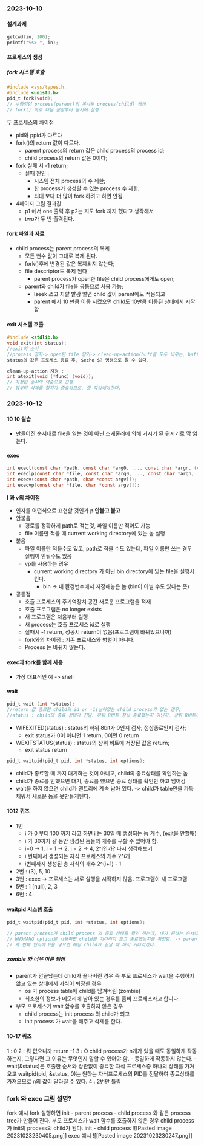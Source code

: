 ### 2023-10-10
#### 설계과제
```c
getcwd(in, 100);
printf("%s> ", in);
```
#### 프로세스의 생성
##### fork 시스템 호출
```c
#include <sys/types.h.
#include <unistd.h>
pid_t fork(void);
// 수행되던 process(parent)의 복사본 process(child) 생성
// fork() 바로 다음 문장부터 동시에 실행
```
두 프로세스의 차이점
- pid와 ppid가 다르다 
- fork()의 return 값이 다르다.
	- parent process의 return 값은 child process의 process id;
	- child process의 return 값은 0이다;
- fork 실패 시 -1 return;
	- 실패 원인 :
		- 시스템 전체 process의 수 제한;
		- 한 process가 생성할 수 있는 process 수 제한;
		- 최대 보다 더 많이 fork 하려고 하면 안됨.
- 4페이지 그림 결과값
	- p1 에서 one 출력 후 p2는 지도 fork 까지 했다고 생각해서
	- two가 두 번 출력된다.
#### fork 파일과 자료
- child process는 parent process의 복제
	- 모든 변수 값이 그대로 복제 된다.
	- fork()후에 변경된 값은 복제되지 않는다;
	- file descriptor도 복제 된다
		- parent process가 open한 file은 child process에게도 open;
	- parent와 child가 file을 공통으로 사용 가능;
		- lseek 쓰고 지랄 발광 떨면 child 값이 parent에도 적용되고
		- parent 에서 10 만큼 이동 시켰으면 child도 10만큼 이동된 상태에서 시작함
#### exit 시스템 호출
```c
#include <stdlib.h>
void exit(int status);
//exit의 순서
//process 정지-> open된 file 닫기-> clean-up-action(buff를 모두 비우는, buffer에 있는 작업을 모두 마무리)
status의 값은 프로세스 종료 후, $echo $? 명령으로 알 수 있다.

clean-up-action 지정 :
int atexit(void (*func) (void));
// 지정된 순서의 역순으로 진행.
// 뭐부터 삭제를 할지가 중요하므로, 잘 작성해야한다.
```
### 2023-10-12
#### 10 10 실습
- 만들어진 순서대로 file을 읽는 것이 아닌 스케줄러에 의해 거시기 된 뭐시기로 막 읽는다.
#### exec
```c
int execl(const char *path, const char *arg0, ..., const char *argn, (char *) 0); 
int execlp(const char *file, const char *arg0, ..., const char *argn, (char *) 0); 
int execv(const char *path, char *const argv[]); 
int execvp(const char *file, char *const argv[]);
```
**l 과 v의 차이점**
- 인자를 어떤식으로 표현할 것인가
**p 안붙고 붙고**
- 안붙음
	- 경로를 정확하게 path로 적는것, 파일 이름만 적어도 가능
	- file 이름만 적을 때 current working directory에 있는 놈 실행
- 붙음
	- 파일 이름만 적을수도 있고, path로 적을 수도 있는데, 파일 이름만 쓰는 경우 실행이 안될수도 있음
	- vp를 사용하는 경우
		- current working directory 가 아닌 bin directory에 있는 file을 실행시킨다.
			- bin -> 내 환경변수에서 지정해놓은 놈 (bin이 아닐 수도 있다는 뜻)
- 공통점
	- 호출 프로세스의 주기억장치 공간 새로운 프로그램을 적재
	- 호출 프로그램은 no longer exists
	- 새 프로그램은 처음부터 실행
	- 새 process는 호출 프로세스 id로 실행
	- 실패시 -1 return, 성공시 return이 없음(프로그램이 바뀌었으니까)
	- fork와의 차이점 : 기존 프로세스와 병렬이 아니다.
	- Process 는 바뀌지 않는다.
#### exec과 fork를 함께 사용
- 가장 대표적인 예 -> shell
#### wait
```c
pid_t wait (int *status);
//return 값 종료한 child의 id or -1(살아있는 child process가 없는 경우)
//status : child의 종료 상태가 전달. 하위 8비트 정상 종료했는지 아닌지, 상위 8비트에는 exit 정보가 들어있다.

```
- WIFEXITED(status) : status의 하위 8bit가 0인지 검사; 정상종료인지 검사;
	- exit status가 0이 아니면 1 return, 0이면 0 return
- WEXITSTATUS(status) : status의 상위 비트에 저장된 값을 return;
	- exit status return
```c
pid_t waitpid(pid_t pid, int *status, int options);
```
- child가 종료할 때 까지 대기하는 것이 아니고, child의 종료상태를 확인하는 놈
- child가 종료를 안했으면 대기, 종료를 했으면 종료 상태를 확인만 하고 넘어감
- wait을 하지 않으면 child가 엔트리에 계속 남아 있다.
	-> child가 table안을 가득 채워서 새로운 놈을 못만들게된다.

#### 1012 퀴즈
- 1번
	- i 가 0 부터 100 까지 라고 하면 i 는 30일 때 생성되는 놈 개수, (exit을 안할때)
	- i 가 30까지 갈 동안 생성된 놈들의 개수를 구할 수 있어야 함.
	- i=0 -> 1, i = 1 -> 2, i = 2 -> 4, 2^i인가? 다시 생각해보기
	- i 번째에서 생성되는 자식 프로세스의 개수 2^i개
	- i번째까지 생성된 총 자식의 개수 2^(i+1) - 1
- 2번 : (3), 5, 10
- 3번 : exec -> 프로세스는 새로 실행을 시작하지 않음. 프로그램이 새 프로그램
- 5번 : 1 (null), 2, 3
- 6번 : 4
#### waitpid 시스템 호출
```c
pid_t waitpid(pid_t pid, int *status, int options);

// parent process가 child process 의 종료 상태를 확인 하는데, 내가 원하는 순서대로 확인함
// WNOHANG option을 사용하면 child를 기다리지 않고 종료했는지를 확인함. -> parent가 작업 도중 child가 종료했는지 확인함 (본인 작업과 병렬적으로 수행이 가능하다는 말) -> child가 종료하지 않았으면 0을 리턴
// 세 번째 인자에 0을 넣으면 해당 child가 끝날 때 까지 기다리겠다.
```
##### zombie 와 너무 이른 퇴장
- parent가 안끝났는데 child가 끝나버린 경우 즉 부모 프로세스가 wait을 수행하지 않고 있는 상태에서 자식이 퇴장한 경우
	- os 가 process table에 child를 남겨버림 (zombie)
	-  최소한의 정보가 메모리에 남아 있는 경우를 좀비 프로세스라고 합니다.
- 부모 프로세스가 wait 함수를 호출하지 않은 경우 
	- child process는 init process 의 child가 되고
	- init process 가 wait을 해주고 삭제를 한다.
#### 10-17 퀴즈
1 : 0
2 : 뭐 없으니까 return -1
3 : O
	child process가 n개가 있을 때도 동일하게 작동하는지, 그렇다면 그 이유는 무엇인지 말할 수 있어야 함.
	- 동일하게 작동하지 않는다.
	- wait(&status)은 호출한 순서와 상관없이 종료한 자식 프로세스중 하나의 상태를 가져오고 waitpid(pid, &status, 0)는 원하는 자식프로세스의 PID를 전달하여 종료상태를 가져오므로 n의 값이 달라질 수 있다.
4 : 2번만 틀림
### fork 와 exec 그림 설명?
fork 예시
fork 실행하면 init - parent process - child process 와 같은 process tree가 만들어 진다.
부모 프로세스가 wait 함수를 호출하지 않은 경우 child process가 init의 process의 child가 된다.
init - child process
![[Pasted image 20231023230405.png]]
exec 예시
![[Pasted image 20231023230247.png]]